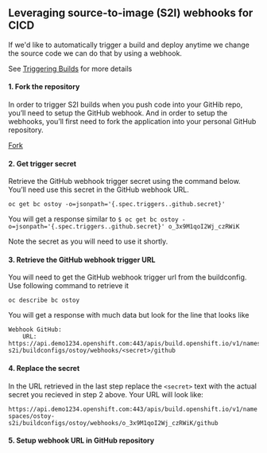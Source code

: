 <script async defer src="https://buttons.github.io/buttons.js"></script>
## Leveraging source-to-image (S2I) webhooks for CICD
If we'd like to automatically trigger a build and deploy anytime we change the source code we can do that by using a webhook.

See [Triggering Builds](https://docs.openshift.com/dedicated/3/dev_guide/builds/triggering_builds.html) for more details

#### 1. Fork the repository
In order to trigger S2I builds when you push code into your GitHib repo, you’ll need to setup the GitHub webhook.  And in order to setup the webhooks, you’ll first need to fork the application into your personal GitHub repository.

<!-- Place this tag where you want the button to render. -->
<a class="github-button" href="https://github.com/openshift-cs/ostoy/fork" data-icon="octicon-repo-forked" data-size="large" aria-label="Fork openshift-cs/ostoy on GitHub">Fork</a>

#### 2. Get trigger secret
Retrieve the GitHub webhook trigger secret using the command below. You’ll need use this secret in the GitHub webhook URL.

`oc get bc ostoy -o=jsonpath='{.spec.triggers..github.secret}'`

You will get a response similar to ```$ oc get bc ostoy -o=jsonpath='{.spec.triggers..github.secret}'
o_3x9M1qoI2Wj_czRWiK```

Note the secret as you will need to use it shortly.

#### 3. Retrieve the GitHub webhook trigger URL
You will need to get the GitHub webhook trigger url from the buildconfig.  Use following command to retrieve it

`oc describe bc ostoy`

You will get a response with much data but look for the line that looks like

```
Webhook GitHub:
	URL:	https://api.demo1234.openshift.com:443/apis/build.openshift.io/v1/namespaces/ostoy-s2i/buildconfigs/ostoy/webhooks/<secret>/github
```
#### 4. Replace the secret
In the URL retrieved in the last step replace the `<secret>` text with the actual secret you recieved in step 2 above.  Your URL will look like:

`https://api.demo1234.openshift.com:443/apis/build.openshift.io/v1/namespaces/ostoy-s2i/buildconfigs/ostoy/webhooks/o_3x9M1qoI2Wj_czRWiK/github`

#### 5. Setup webhook URL in GitHub repository
